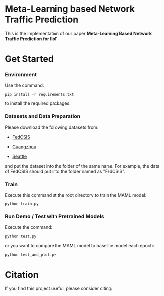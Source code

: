 # Meta-Learning based Network Traffic Prediction
This is the implementation of our paper **Meta-Learning Based Network Traffic Prediction for IIoT**


# Get Started

### Environment
Use the command:

    pip install -r requirements.txt

to install the required packages.


### Datasets and Data Preparation

Please download the following datasets from:

+ [FedCSIS](https://knowledgepit.ai/fedcsis20-challenge/)

+ [Guangzhou](https://zenodo.org/records/1205229)

+ [Seattle](https://github.com/zhiyongc/Seattle-Loop-Data)

and put the dataset into the folder of the same name. For example, the data of FedCSIS should put into the folder named as "FedCSIS".

### Train

Execute this command at the root directory to train the MAML model: 

    python train.py

### Run Demo / Test with Pretrained Models
Execute the command: 

    python test.py

or you want to compare the MAML model to baseline model each epoch:
    
    python test_and_plot.py


# Citation

If you find this project useful, please consider citing:
```

```